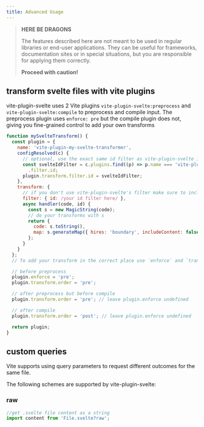 ```yaml
---
title: Advanced Usage
---
```


> **HERE BE DRAGONS**
>
> The features described here are not meant to be used in regular libraries or end-user applications.
> They can be useful for frameworks, documentation sites or in special situations, but you are responsible for applying them correctly.
>
> **Proceed with caution!**

## transform svelte files with vite plugins

vite-plugin-svelte uses 2 Vite plugins `vite-plugin-svelte:preprocess` and `vite-plugin-svelte:compile` to preprocess and compile input.
The preprocess plugin uses `enforce: pre` but the compile plugin does not, giving you fine-grained control to add your own transforms

```js
function mySvelteTransform() {
  const plugin = {
    name: 'vite-plugin-my-svelte-transformer',
    configResolved(c) {
      // optional, use the exact same id filter as vite-plugin-svelte itself
      const svelteIdFilter = c.plugins.find((p) => p.name === 'vite-plugin-svelte:config').api
        .filter.id;
      plugin.transform.filter.id = svelteIdFilter;
    },
    transform: {
      // if you don't use vite-plugin-svelte's filter make sure to include your own here
      filter: { id: /your id filter here/ },
      async handler(code, id) {
        const s = new MagicString(code);
        // do your transforms with s
        return {
          code: s.toString(),
          map: s.generateMap({ hires: 'boundary', includeContent: false })
        };
      }
    }
  };
  // To add your transform in the correct place use `enforce` and `transform.order`

  // before preprocess
  plugin.enforce = 'pre';
  plugin.transform.order = 'pre';

  // after preprocess but before compile
  plugin.transform.order = 'pre'; // leave plugin.enforce undefined

  // after compile
  plugin.transform.order = 'post'; // leave plugin.enforce undefined

  return plugin;
}
```

## custom queries

Vite supports using query parameters to request different outcomes for the same file.

The following schemes are supported by vite-plugin-svelte:

### raw

```js
//get .svelte file content as a string
import content from 'File.svelte?raw';
```
